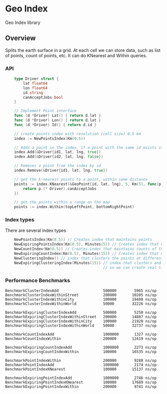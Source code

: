 # Geo Index

Geo Index library

## Overview

Splits the earth surface in a grid. At each cell we can store data, such as list of points, count of points, etc. It can do KNearest and Within queries.

### API

```go
    type Driver struct {
        lat float64
        lon float64
        id string
        canAcceptJobs bool
    }

    // Implement Point interface
    func (d *Driver) Lat() { return d.lat }
    func (d *Driver) Lon() { return d.lat }
    func (d *Driver) Id() { return d.id }

    // create points index with resolution (cell size) 0.5 km
    index := NewPointsIndex(Km(0.5))

    // Adds a point in the index, if a point with the same id exists it's removed and the new one is added
    index.Add(&Driver{id1, lat, lng, true})
    index.Add(&Driver{id2, lat, lng, false})

    // Removes a point from the index by id
    index.Remove(&Driver{id1, lat, lng, true})

    // get the k-nearest points to a point, within some distance
    points := index.KNearest(&GeoPoint{id, lat, lng}, 5, Km(5), func(p Point) bool {
        return p.(* Driver).canAcceptJobs
    })

    // get the points within a range on the map
    points := index.Within(topLeftPoint, bottomRightPoint)
```

### Index types

There are several index types

```go
    NewPointsIndex(Km(0.5)) // Creates index that maintains points
    NewExpiringPointsIndex(Km(0.5), Minutes(5)) // Creates index that expires the points after some interval
    NewCountIndex(Km(0.5)) // Creates index that maintains counts of the points in each cell
    NewExpiringCountIndex(Km(0.5), Minutes(15)) // Creates index that maintains expiring count
    NewClusteringIndex() // index that clusters the points at different zoom levels, so we can create maps
    NewExpiringClusteringIndex(Minutes(15)) // index that clusters and expires the points at different zoom levels
                                            // so we can create real time maps of customer request, etc in the driver app
```

### Performance Benchmarks

    BenchmarkClusterIndexAdd	                500000	      5965 ns/op
    BenchmarkClusterIndexWithinStreet	        200000	     10205 ns/op
    BenchmarkClusterIndexWithinCity	            100000	     19408 ns/op
    BenchmarkClusterIndexWithinWorld	        50000	     32226 ns/op

    BenchmarkExpiringClusterIndexAdd	        500000	      5250 ns/op
    BenchmarkExpiringClusterIndexWithinStreet	200000	     14887 ns/op
    BenchmarkExpiringClusterIndexWithinCity	    100000	     21920 ns/op
    BenchmarkExpiringClusterIndexWithinWorld	50000	     32737 ns/op

    BenchmarkCountIndexAdd	                    1000000	      1327 ns/op
    BenchmarkCountIndexWithin	                200000	     12419 ns/op

    BenchmarkExpiringCountIndexAdd	            1000000	      2273 ns/op
    BenchmarkExpiringCountIndexWithin	        100000	     16535 ns/op

    BenchmarkPointIndexWithin	                200000	      9288 ns/op
    BenchmarkPointIndexAdd	                    1000000	      2174 ns/op
    BenchmarkPointIndexKNearest	                100000	     15137 ns/op

    BenchmarkExpiringPointIndexAdd	            1000000	      2746 ns/op
    BenchmarkExpiringPointIndexKNearest	        100000	     17689 ns/op
    BenchmarkExpiringPointIndexWithin	        200000	      9741 ns/op

